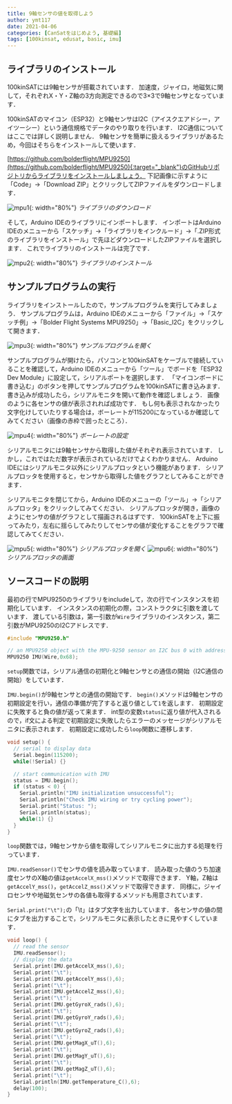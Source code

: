 ```yaml
---
title: 9軸センサの値を取得しよう
author: ymt117
date: 2021-04-06
categories: [CanSatをはじめよう, 基礎編]
tags: [100kinsat, edusat, basic, imu]
---
```


## ライブラリのインストール

100kinSATには9軸センサが搭載されています．
加速度，ジャイロ，地磁気に関して，それぞれX・Y・Z軸の3方向測定できるので3×3で9軸センサとなっています．

100kinSATのマイコン（ESP32）と9軸センサはI2C（アイスクエアドシー，アイツーシー）という通信規格でデータのやり取りを行います．
I2C通信についてはここでは詳しく説明しません．
9軸センサを簡単に扱えるライブラリがあるため，今回はそちらをインストールして使います．

[https://github.com/bolderflight/MPU9250](https://github.com/bolderflight/MPU9250){:target="_blank"}のGitHubリポジトリからライブラリをインストールしましょう．
下記画像に示すように「Code」→「Download ZIP」とクリックしてZIPファイルをダウンロードします．

![mpu1](/assets/img/post/get-imu-value/mpu9250.jpg){: width="80%"}
_ライブラリのダウンロード_

そして，Arduino IDEのライブラリにインポートします．
インポートはArduino IDEのメニューから「スケッチ」→「ライブラリをインクルード」→「.ZIP形式のライブラリをインストール」で先ほどダウンロードしたZIPファイルを選択します．
これでライブラリのインストールは完了です．

![mpu2](/assets/img/post/get-imu-value/mpu9250_2.png){: width="80%"}
_ライブラリのインストール_

## サンプルプログラムの実行

ライブラリをインストールしたので，サンプルプログラムを実行してみましょう．
サンプルプログラムは，Arduino IDEのメニューから「ファイル」→「スケッチ例」→「Bolder Flight Systems MPU9250」→「Basic_I2C」をクリックして開きます．

![mpu3](/assets/img/post/get-imu-value/mpu9250_3.png){: width="80%"}
_サンプルプログラムを開く_

サンプルプログラムが開けたら，パソコンと100kinSATをケーブルで接続していることを確認して，Arduino IDEのメニューから「ツール」でボードを「ESP32 Dev Module」に設定して，シリアルポートを選択します．
「マイコンボードに書き込む」のボタンを押してサンプルプログラムを100kinSATに書き込みます．
書き込みが成功したら，シリアルモニタを開いて動作を確認しましょう．
画像のように各センサの値が表示されれば成功です．
もし何も表示されなかったり文字化けしていたりする場合は，ボーレートが115200になっているか確認してみてください（画像の赤枠で囲ったところ）．

![mpu4](/assets/img/post/get-imu-value/mpu9250_4.png){: width="80%"}
_ボーレートの設定_

シリアルモニタには9軸センサから取得した値がそれぞれ表示されています．
しかし，これではただ数字が表示されているだけでよくわかりません．
Arduino IDEにはシリアルモニタ以外にシリアルプロッタという機能があります．
シリアルプロッタを使用すると，センサから取得した値をグラフとしてみることができます．

シリアルモニタを閉じてから，Arduino IDEのメニューの「ツール」→「シリアルプロッタ」をクリックしてみてください．
シリアルプロッタが開き，画像のようにセンサの値がグラフとして描画されるはずです．
100kinSATを上下に振ってみたり，左右に揺らしてみたりしてセンサの値が変化することをグラフで確認してみてください．

![mpu5](/assets/img/post/get-imu-value/mpu9250_5.png){: width="80%"}
_シリアルプロッタを開く_
![mpu6](/assets/img/post/get-imu-value/mpu9250_6.png){: width="80%"}
_シリアルプロッタの画面_

## ソースコードの説明

最初の行でMPU9250のライブラリをincludeして，次の行でインスタンスを初期化しています．
インスタンスの初期化の際，コンストラクタに引数を渡しています．
渡している引数は，第一引数が`Wire`ライブラリのインスタンス，第二引数がMPU9250のI2Cアドレスです．

```cpp
#include "MPU9250.h"

// an MPU9250 object with the MPU-9250 sensor on I2C bus 0 with address 0x68
MPU9250 IMU(Wire,0x68);
```

`setup`関数では，シリアル通信の初期化と9軸センサとの通信の開始（I2C通信の開始）をしています．

`IMU.begin()`が9軸センサとの通信の開始です．
`begin()`メソッドは9軸センサの初期設定を行い，通信の準備が完了すると返り値として`1`を返します．
初期設定に失敗すると負の値が返って来ます．
int型の変数`status`に返り値が代入されるので，if文による判定で初期設定に失敗したらエラーのメッセージがシリアルモニタに表示されます．
初期設定に成功したら`loop`関数に遷移します．

```cpp
void setup() {
  // serial to display data
  Serial.begin(115200);
  while(!Serial) {}

  // start communication with IMU 
  status = IMU.begin();
  if (status < 0) {
    Serial.println("IMU initialization unsuccessful");
    Serial.println("Check IMU wiring or try cycling power");
    Serial.print("Status: ");
    Serial.println(status);
    while(1) {}
  }
}
```

`loop`関数では，9軸センサから値を取得してシリアルモニタに出力する処理を行っています．

`IMU.readSensor()`でセンサの値を読み取っています．
読み取った値のうち加速度センサのX軸の値は`getAccelX_mss()`メソッドで取得できます．
Y軸，Z軸は`getAccelY_mss()`，`getAccelZ_mss()`メソッドで取得できます．
同様に，ジャイロセンサや地磁気センサの各値も取得するメソッドも用意されています．

`Serial.print("\t");`の「\t」はタブ文字を出力しています．
各センサの値の間にタブを出力することで，シリアルモニタに表示したときに見やすくしています．

```cpp
void loop() {
  // read the sensor
  IMU.readSensor();
  // display the data
  Serial.print(IMU.getAccelX_mss(),6);
  Serial.print("\t");
  Serial.print(IMU.getAccelY_mss(),6);
  Serial.print("\t");
  Serial.print(IMU.getAccelZ_mss(),6);
  Serial.print("\t");
  Serial.print(IMU.getGyroX_rads(),6);
  Serial.print("\t");
  Serial.print(IMU.getGyroY_rads(),6);
  Serial.print("\t");
  Serial.print(IMU.getGyroZ_rads(),6);
  Serial.print("\t");
  Serial.print(IMU.getMagX_uT(),6);
  Serial.print("\t");
  Serial.print(IMU.getMagY_uT(),6);
  Serial.print("\t");
  Serial.print(IMU.getMagZ_uT(),6);
  Serial.print("\t");
  Serial.println(IMU.getTemperature_C(),6);
  delay(100);
}
```
